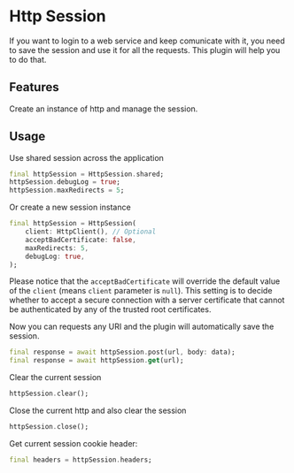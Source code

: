 # Http Session

If you want to login to a web service and keep comunicate with it, you need to save the session and use it for all the requests. This plugin will help you to do that.

## Features

Create an instance of http and manage the session.

## Usage

Use shared session across the application

```dart
final httpSession = HttpSession.shared;
httpSession.debugLog = true;
httpSession.maxRedirects = 5;
```

Or create a new session instance

``` dart
final httpSession = HttpSession(
    client: HttpClient(), // Optional
    acceptBadCertificate: false,
    maxRedirects: 5,
    debugLog: true,
);
```

Please notice that the `acceptBadCertificate` will override the default value of the `client` (means `client` parameter is `null`). This setting is to decide whether to accept a secure connection with a server certificate that cannot be authenticated by any of the trusted root certificates.

Now you can requests any URI and the plugin will automatically save the session.

``` dart
final response = await httpSession.post(url, body: data);
final response = await httpSession.get(url);
```

Clear the current session

``` dart
httpSession.clear();
```

Close the current http and also clear the session

``` dart
httpSession.close();
```

Get current session cookie header:

``` dart
final headers = httpSession.headers;
```
